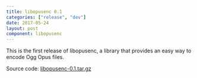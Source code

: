 ```yaml
---
title: libopusenc 0.1
categories: ["release", "dev"]
date: 2017-05-24
layout: post
component: libopusenc
---
```


This is the first release of libopusenc, a library that provides an easy way to encode Ogg Opus files.

Source code: [libopusenc-0.1.tar.gz](https://archive.mozilla.org/pub/opus/libopusenc-0.1.tar.gz)
